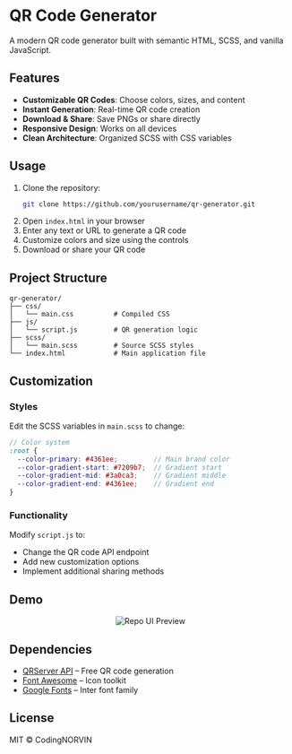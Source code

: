 # QR Code Generator

A modern QR code generator built with semantic HTML, SCSS, and vanilla JavaScript.

## Features

- **Customizable QR Codes**: Choose colors, sizes, and content  
- **Instant Generation**: Real-time QR code creation  
- **Download & Share**: Save PNGs or share directly  
- **Responsive Design**: Works on all devices  
- **Clean Architecture**: Organized SCSS with CSS variables  

## Usage

1. Clone the repository:
   ```bash
   git clone https://github.com/yourusername/qr-generator.git
   ```
2. Open `index.html` in your browser  
3. Enter any text or URL to generate a QR code  
4. Customize colors and size using the controls  
5. Download or share your QR code  

## Project Structure

```
qr-generator/
├── css/
│   └── main.css          # Compiled CSS
├── js/
│   └── script.js         # QR generation logic
├── scss/
│   └── main.scss         # Source SCSS styles
└── index.html            # Main application file
```

## Customization

### Styles

Edit the SCSS variables in `main.scss` to change:

```scss
// Color system
:root {
  --color-primary: #4361ee;         // Main brand color
  --color-gradient-start: #7209b7;  // Gradient start
  --color-gradient-mid: #3a0ca3;    // Gradient middle
  --color-gradient-end: #4361ee;    // Gradient end
}
```

### Functionality

Modify `script.js` to:

- Change the QR code API endpoint  
- Add new customization options  
- Implement additional sharing methods  

## Demo

<p align="center">
  <img src="https://github.com/user-attachments/assets/ea8c404d-79c9-4478-a00f-8959a9bcb9df" alt="Repo UI Preview" />
</p>

## Dependencies

- [QRServer API](https://goqr.me/api/) – Free QR code generation  
- [Font Awesome](https://fontawesome.com/) – Icon toolkit  
- [Google Fonts](https://fonts.google.com/specimen/Inter) – Inter font family  

## License

MIT © CodingNORVIN


